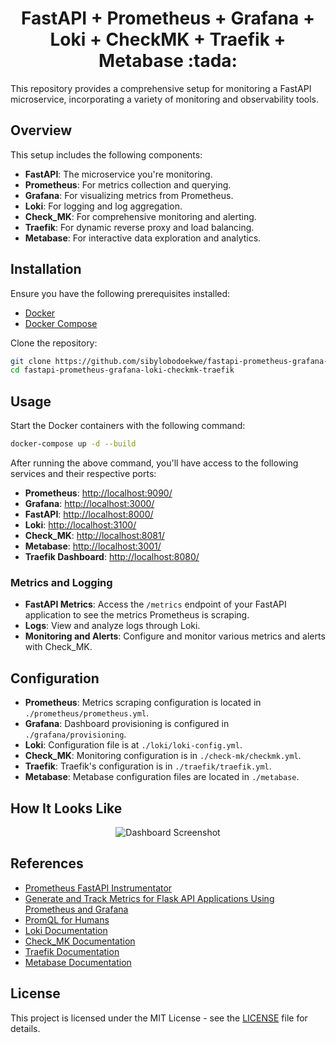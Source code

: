 <h1 align="center">FastAPI + Prometheus + Grafana + Loki + CheckMK + Traefik + Metabase :tada:</h1>

This repository provides a comprehensive setup for monitoring a FastAPI microservice, incorporating a variety of monitoring and observability tools.

## Overview

This setup includes the following components:

- **FastAPI**: The microservice you're monitoring.
- **Prometheus**: For metrics collection and querying.
- **Grafana**: For visualizing metrics from Prometheus.
- **Loki**: For logging and log aggregation.
- **Check_MK**: For comprehensive monitoring and alerting.
- **Traefik**: For dynamic reverse proxy and load balancing.
- **Metabase**: For interactive data exploration and analytics.

## Installation

Ensure you have the following prerequisites installed:

* [Docker](https://docs.docker.com/get-docker/)
* [Docker Compose](https://docs.docker.com/compose/install/)

Clone the repository:

```bash
git clone https://github.com/sibylobodoekwe/fastapi-prometheus-grafana-loki-checkmk-traefik
cd fastapi-prometheus-grafana-loki-checkmk-traefik
```

## Usage

Start the Docker containers with the following command:

```bash
docker-compose up -d --build
```

After running the above command, you'll have access to the following services and their respective ports:

* **Prometheus**: [http://localhost:9090/](http://localhost:9090/)
* **Grafana**: [http://localhost:3000/](http://localhost:3000/)
* **FastAPI**: [http://localhost:8000/](http://localhost:8000/)
* **Loki**: [http://localhost:3100/](http://localhost:3100/)
* **Check_MK**: [http://localhost:8081/](http://localhost:8081/)
* **Metabase**: [http://localhost:3001/](http://localhost:3001/)
* **Traefik Dashboard**: [http://localhost:8080/](http://localhost:8080/)

### Metrics and Logging

- **FastAPI Metrics**: Access the `/metrics` endpoint of your FastAPI application to see the metrics Prometheus is scraping.
- **Logs**: View and analyze logs through Loki.
- **Monitoring and Alerts**: Configure and monitor various metrics and alerts with Check_MK.

## Configuration

- **Prometheus**: Metrics scraping configuration is located in `./prometheus/prometheus.yml`.
- **Grafana**: Dashboard provisioning is configured in `./grafana/provisioning`.
- **Loki**: Configuration file is at `./loki/loki-config.yml`.
- **Check_MK**: Monitoring configuration is in `./check-mk/checkmk.yml`.
- **Traefik**: Traefik's configuration is in `./traefik/traefik.yml`.
- **Metabase**: Metabase configuration files are located in `./metabase`.

## How It Looks Like

<p align="center">
  <img src="./dashboard.jpeg" alt="Dashboard Screenshot">
</p>

## References

* [Prometheus FastAPI Instrumentator](https://github.com/trallnag/prometheus-fastapi-instrumentator)
* [Generate and Track Metrics for Flask API Applications Using Prometheus and Grafana](https://medium.com/swlh/generate-and-track-metrics-for-flask-api-applications-using-prometheus-and-grafana-55ddd39866f0)
* [PromQL for Humans](https://timber.io/blog/promql-for-humans/)
* [Loki Documentation](https://grafana.com/docs/loki/latest/)
* [Check_MK Documentation](https://docs.checkmk.com/latest/en/)
* [Traefik Documentation](https://doc.traefik.io/traefik/)
* [Metabase Documentation](https://www.metabase.com/docs/latest/)

## License

This project is licensed under the MIT License - see the [LICENSE](LICENSE) file for details.
```